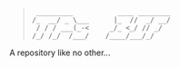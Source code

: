 > ```
>  _________           ____ ________
> /_  __/ _ \___      |_  //  _/ __/
>  / / / ___(_-<     _/_ <_/ // _/ 
> /_/ /_/  /___/    /____/___/_/ 
> ```

A repository like no other...
